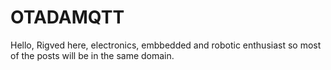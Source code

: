 # OTADAMQTT
Hello,
Rigved here, electronics, embbedded and robotic enthusiast so most of the posts will be in the same domain.
